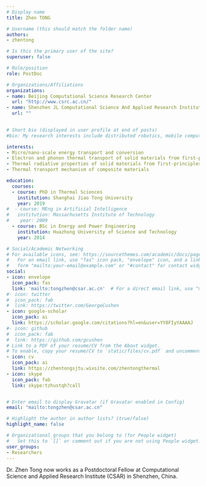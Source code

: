 ```yaml
---
# Display name
title: Zhen TONG

# Username (this should match the folder name)
authors:
- zhentong

# Is this the primary user of the site?
superuser: false

# Role/position
role: PostDoc

# Organizations/Affiliations
organizations:
- name: Beijing Computational Science Research Center
  url: "http://www.csrc.ac.cn/"
- name: Shenzhen JL Computational Science And Applied Research Institute
  url: ""
  

# Short bio (displayed in user profile at end of posts)
#bio: My research interests include distributed robotics, mobile computing and programmable matter.

interests:
- Micro/nano-scale energy transport and conversion
- Electron and phonon thermal transport of solid materials from first-principles
- Thermal radiative properties of solid materials from first-principles
- Thermal transport mechanism of composite materials

education:
  courses:
  - course: PhD in Thermal Sciences
    institution: Shanghai Jiao Tong University
    year: 2019
#  - course: MEng in Artificial Intelligence
#   institution: Massachusetts Institute of Technology
#    year: 2009
  - course: BSc in Energy and Power Engineering
    institution: Huazhong University of Science and Technology
    year: 2014

# Social/Academic Networking
# For available icons, see: https://sourcethemes.com/academic/docs/page-builder/#icons
#   For an email link, use "fas" icon pack, "envelope" icon, and a link in the
#   form "mailto:your-email@example.com" or "#contact" for contact widget.
social:
- icon: envelope
  icon_pack: fas
  link: 'mailto:tongzhen@csar.ac.cn'  # For a direct email link, use "mailto:test@example.org".
#- icon: twitter
#  icon_pack: fab
#  link: https://twitter.com/GeorgeCushen
- icon: google-scholar
  icon_pack: ai
  link: https://scholar.google.com/citations?hl=en&user=YY8FIyYAAAAJ
#- icon: github
#  icon_pack: fab
#  link: https://github.com/gcushen
# Link to a PDF of your resume/CV from the About widget.
# To enable, copy your resume/CV to `static/files/cv.pdf` and uncomment the lines below.
- icon: cv
  icon_pack: ai
  link: https://zhentongsjtu.wixsite.com/zhentongthermal
- icon: skype
  icon_pack: fab
  link: skype:tzhustqh?call


# Enter email to display Gravatar (if Gravatar enabled in Config)
email: "mailto:tongzhen@csar.ac.cn"

# Highlight the author in author lists? (true/false)
highlight_name: false

# Organizational groups that you belong to (for People widget)
#   Set this to `[]` or comment out if you are not using People widget.
user_groups:
- Researchers
---
```


Dr. Zhen Tong now works as a Postdoctoral Fellow at Computational Science and Applied Research Institute (CSAR) in Shenzhen, China. 
